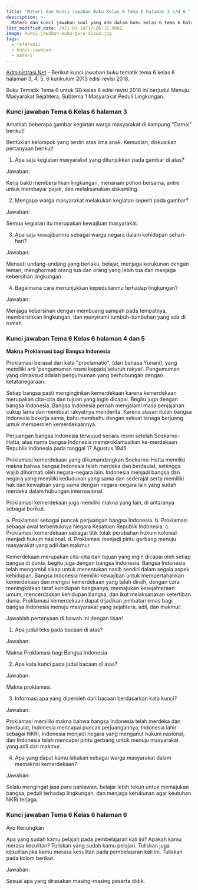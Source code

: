 ```yaml
---
title: 'Materi dan Kunci Jawaban Buku Kelas 6 Tema 6 halaman 3 s/d 6 '
description: >-
  Materi dan kunci jawaban soal yang ada dalam buku kelas 6 tema 6 halaman 3, 4, 5, 6 Subtema 1 Masyarakat Peduli Lingkungan kurikulum 2013 edisi revisi 2018.
last_modified_date: 2021-01-14T17:06:15.908Z
image: kunci-jawaban-buku-guru-siswa.jpg
tags:
  - referensi
  - kunci-jawaban
  - materi
---
```



[Administrasi.Net](https://administrasi.net "Administrasi.Net") - Berikut kunci jawaban buku tematik tema 6 kelas 6 halaman 3, 4, 5, 6 kurikulum 2013 edisi revisi 2018.

Buku Tematik Tema 6 untuk SD kelas 6 edisi revisi 2018 ini berjudul Menuju Masyarakat Sejahtera, Subtema 1 Masyarakat Peduli Lingkungan.

### Kunci jawaban Tema 6 Kelas 6 halaman 3

Amatilah beberapa gambar kegiatan warga masyarakat di kampung "Damai" berikut!

Bentuklah kelompok yang terdiri atas lima anak. Kemudian, diskusikan pertanyaan berikut!

1) Apa saja kegiatan masyarakat yang ditunjukkan pada gambar di atas?

Jawaban:

Kerja bakti membersihkan lingkungan, menanam pohon bersama, antre untuk membayar pajak, dan melaksanakan siskamling.

2) Mengapa warga masyarakat melakukan kegiatan seperti pada gambar?

Jawaban:

Semua kegiatan itu merupakan kewajiban masyarakat.

3) Apa saja kewajibanmu sebagai warga negara dalam kehidupan sehari-hari?

Jawaban:

Menaati undang-undang yang berlaku, belajar, menjaga kerukunan dengan teman, menghormati orang tua dan orang yang lebih tua dan menjaga kebersihan lingkungan.

4) Bagaimana cara menunjukkan kepedulianmu terhadap lingkungan?

Jawaban:

Menjaga kebersihan dengan membuang sampah pada tempatnya, membersihkan lingkungan, dan menyirami tumbuh-tumbuhan yang ada di rumah.

### Kunci jawaban Tema 6 Kelas 6 halaman 4 dan 5

**Makna Proklamasi bagi Bangsa Indonesia**

Proklamasi berasal dari kata "proclamatio", (dari bahasa Yunani), yang memiliki arti 'pengumuman resmi kepada seluruh rakyat'. Pengumuman yang dimaksud adalah pengumuman yang berhubungan dengan ketatanegaraan.

Setiap bangsa pasti menginginkan kemerdekaan karena kemerdekaan merupakan cita-cita dan tujuan yang ingin dicapai. Begitu juga dengan bangsa Indonesia. Bangsa Indonesia pernah mengalami masa penjajahan cukup lama dan membuat rakyatnya menderita. Karena alasan itulah bangsa Indonesia bekerja sama, bahu membahu dengan sekuat tenaga berjuang untuk memperoleh kemerdekaannya.

Perjuangan bangsa Indonesia terwujud secara resmi setelah Soekarno-Hatta, atas nama bangsa Indonesia memproklamasikan ke-merdekaan Republik Indonesia pada tanggal 17 Agustus 1945.

Proklamasi kemerdekaan yang dikumandangkan Soekarno-Hatta memiliki makna bahwa bangsa Indonesia telah merdeka dan berdaulat, sehingga wajib dihormati oleh negara-negara lain. Indonesia menjadi bangsa dan negara yang memiliki kedudukan yang sama dan sederajat serta memiliki hak dan kewajiban yang sama dengan negara-negara lain yang sudah merdeka dalam hubungan internasional.

Proklamasi kemerdekaan juga memiliki makna yang lain, di antaranya sebagai berikut.

a. Proklamasi sebagai puncak perjuangan bangsa Indonesia.
b. Proklamasi sebagai awal terbentuknya Negara Kesatuan Republik Indonesia.
c. Proklamasi kemerdekaan sebagai titik tolak perubahan hukum kolonial menjadi hukum nasional.
d. Proklamasi menjadi pintu gerbang menuju masyarakat yang adil dan makmur.

Kemerdekaan merupakan cita-cita dan tujuan yang ingin dicapai oleh setiap bangsa di dunia, begitu juga dengan bangsa Indonesia. Bangsa Indonesia telah mengambil sikap untuk menentukan nasib sendiri dalam segala aspek kehidupan. Bangsa Indonesia memiliki kewajiban untuk mempertahankan kemerdekaan dan mengisi kemerdekaan yang telah diraih, dengan cara meningkatkan taraf kehidupan bangsanya, memajukan kesejahteraan umum, mencerdaskan kehidupan bangsa, dan ikut melaksanakan ketertiban dunia. Proklamasi kemerdekaan dapat dijadikan jembatan emas bagi bangsa Indonesia menuju masyarakat yang sejahtera, adil, dan makmur.

Jawablah pertanyaan di bawah ini dengan lisan!

1) Apa judul teks pada bacaan di atas?

Jawaban:

Makna Proklamasi bagi Bangsa Indonesia

2) Apa kata kunci pada judul bacaan di atas?

Jawaban:

Makna proklamasi.

3) Informasi apa yang diperoleh dari bacaan berdasarkan kata kunci?

Jawaban:

Proklamasi memiliki makna bahwa bangsa Indonesia telah merdeka dan berdaulat, Indonesia mencapai puncak perjuangannya, Indonesia lahir sebagai NKRI, Indonesia menjadi negara yang menganut hukum nasional, dan Indonesia telah mencapai pintu gerbang untuk menuju masyarakat yang adil dan makmur.

4) Apa yang dapat kamu lakukan sebagai warga masyarakat dalam memaknai kemerdekaan?

Jawaban:

Selalu mengingat jasa para pahlawan, belajar lebih tekun untuk memajukan bangsa, peduli terhadap lingkungan, dan menjaga kerukunan agar keutuhan NKRI terjaga.

### Kunci jawaban Tema 6 Kelas 6 halaman 6

Ayo Renungkan

Apa yang sudah kamu pelajari pada pembelajaran kali ini? Apakah kamu merasa kesulitan? Tuliskan yang sudah kamu pelajari. Tuliskan juga kesulitan jika kamu merasa kesulitan pada pembelajaran kali ini. Tuliskan pada kolom berikut.

Jawaban:

Sesuai apa yang dirasakan masing-masing peserta didik.